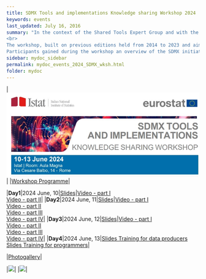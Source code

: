 ```yaml
---
title: SDMX Tools and implementations Knowledge sharing Workshop 2024
keywords: events
last_updated: July 16, 2016
summary: "In the context of the Shared Tools Expert Group and with the support of Eurostat, Istat has organized in its headquarters in Rome a new knowledge sharing workshop on Statistical Data and Metadata eXchange (SDMX) tools and implementations.
<br> 
The workshop, built on previous editions held from 2014 to 2023 and aimed to foster knowledge exchange among current and future SDMX implementers, has been specifically oriented to the staff of statistical organizations involved in the modernization of the data dissemination or data exchange business processes.<br>
Participants gained during the workshop an overview of the SDMX initiatives, including demonstrations of free open-source tools and implementations for statistical organisations. In this workshop's edition, additional capacity building sessions for programmers and data producers have been held in the day 4."
sidebar: mydoc_sidebar
permalink: mydoc_events_2024_SDMX_wksh.html
folder: mydoc
---
```

|<img src="./images/SDMX_Tools_Wks_2024.jpg">|
|[Workshop Programme](./Events/SDMX_Workshop_2024/SDMXWKS_2024_Programme.pdf)|

|**Day1**|2024 June, 10|[Slides](./Events/SDMX_Workshop_2024/SDMXWKS_2024_Slides_Day1.zip)|[Video - part I](https://drive.google.com/file/d/1OCX8kMXRGqJCHAvlErt02lwSSursk1nH/view?usp=sharing)<br>[Video - part II](https://drive.google.com/file/d/1TTrTRyh3l3Jm6IecB34zAUbK4OKw9-1S/view?usp=sharing)|
|**Day2**|2024 June, 11|[Slides](./Events/SDMX_Workshop_2024/SDMXWKS_2024_Slides_Day2.zip)|[Video - part I](https://drive.google.com/file/d/1K26oEAYRsH2Rzm--nJGirDVTxNesO8SW/view?usp=sharing)<br>[Video - part II](https://drive.google.com/file/d/1q0vUcQdDbz9ewOPn-i4YH07gtZXGSOx9/view?usp=sharing)<br>[Video - part III](https://drive.google.com/file/d/1YS-poUGTW1ibbhRtpL7AOwDNJ0JP5gD3/view?usp=sharing)<br>[Video - part IV](https://drive.google.com/file/d/1M5ictY4eyq8uOm3Zpt2Oz7wIaVoUM0oC/view?usp=sharing)|
|**Day3**|2024 June, 12|[Slides](./Events/SDMX_Workshop_2024/SDMXWKS_2024_Slides_Day3.zip)|[Video - part I](https://drive.google.com/file/d/1cZ0yiJtDXUyapH5bpE-bs0eOVtbTnFzd/view?usp=sharing)<br>[Video - part II](https://drive.google.com/file/d/17QhhH6Ub7TfEQeOmYXSTevGb5uF_BVef/view?usp=sharing)<br>[Video - part III](https://drive.google.com/file/d/1nZhOrziYgBtwt5X9De5bv7ra_OCbFy8f/view?usp=sharing)<br>[Video - part IV](https://drive.google.com/file/d/1eGPGkWTFJXrkk3X-qsBFt6Y9ORO9x90j/view?usp=sharing)|
|**Day4**|2024 June, 13|[Slides Training for data producers](./Events/SDMX_Workshop_2024/Workshop_2024_Training_Data_Producers.zip)<br>[Slides Training for programmers](./Events/SDMX_Workshop_2024/Workshop_2024_Training_Programmers.zip)|

|[Photogallery](./mydoc_wksh_2024_gallery.html)|

|<img src="./images/wksh_2024_015.jpg">|
|<img src="./images/wksh_2024_017.jpg">|
